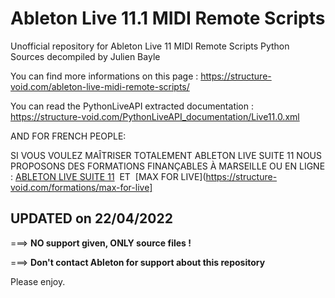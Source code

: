 # Ableton Live 11.1 MIDI Remote Scripts 

Unofficial repository for Ableton Live 11 MIDI Remote Scripts Python Sources decompiled by Julien Bayle

You can find more informations on this page :
https://structure-void.com/ableton-live-midi-remote-scripts/

You can read the PythonLiveAPI extracted documentation :
https://structure-void.com/PythonLiveAPI_documentation/Live11.0.xml

AND FOR FRENCH PEOPLE:

SI VOUS VOULEZ MAÎTRISER TOTALEMENT ABLETON LIVE SUITE 11
NOUS PROPOSONS DES FORMATIONS FINANÇABLES À MARSEILLE OU EN LIGNE :
[ABLETON LIVE SUITE 11](https://structure-void.com/formations/ableton-live)  ET  [MAX FOR LIVE](https://structure-void.com/formations/max-for-live]

## UPDATED on 22/04/2022

===> **NO support given, ONLY source files !**

===> **Don't contact Ableton for support about this repository**

Please enjoy.
